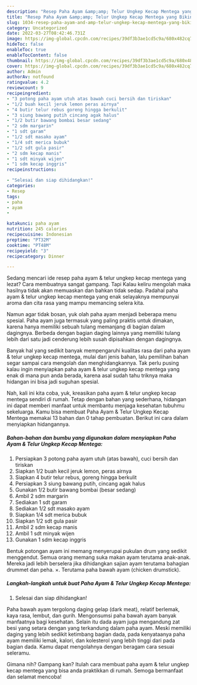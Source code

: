 ```yaml
---
description: "Resep Paha Ayam &amp;amp; Telur Ungkep Kecap Mentega yang Bikin Ngiler, Buat Buka Puasa Menggugah Selera"
title: "Resep Paha Ayam &amp;amp; Telur Ungkep Kecap Mentega yang Bikin Ngiler, Buat Buka Puasa Menggugah Selera"
slug: 1034-resep-paha-ayam-and-amp-telur-ungkep-kecap-mentega-yang-bikin-ngiler-buat-buka-puasa-menggugah-selera
category: Uncategorized
date: 2022-03-27T08:42:46.731Z
image: https://img-global.cpcdn.com/recipes/39df3b3ae1cd5c9a/680x482cq70/paha-ayam-telur-ungkep-kecap-mentega-foto-resep-utama.jpg
hideToc: false
enableToc: true
enableTocContent: false
thumbnail: https://img-global.cpcdn.com/recipes/39df3b3ae1cd5c9a/680x482cq70/paha-ayam-telur-ungkep-kecap-mentega-foto-resep-utama.jpg
cover: https://img-global.cpcdn.com/recipes/39df3b3ae1cd5c9a/680x482cq70/paha-ayam-telur-ungkep-kecap-mentega-foto-resep-utama.jpg
author: Admin
authorAv: notfound
ratingvalue: 4.2
reviewcount: 9
recipeingredient:
- "3 potong paha ayam utuh atas bawah cuci bersih dan tiriskan"
- "1/2 buah kecil jeruk lemon peras airnya"
- "4 butir telur rebus goreng hingga berkulit"
- "3 siung bawang putih cincang agak halus"
- "1/2 butir bawang bombai besar sedang"
- "2 sdm margarin"
- "1 sdt garam"
- "1/2 sdt masako ayam"
- "1/4 sdt merica bubuk"
- "1/2 sdt gula pasir"
- "2 sdm kecap manis"
- "1 sdt minyak wijen"
- "1 sdm kecap inggris"
recipeinstructions:

- "Selesai dan siap dihidangkan!"
categories:
- Resep
tags:
- paha
- ayam
- 

katakunci: paha ayam  
nutrition: 245 calories
recipecuisine: Indonesian
preptime: "PT32M"
cooktime: "PT48M"
recipeyield: "3"
recipecategory: Dinner

---
```



Sedang mencari ide resep paha ayam &amp; telur ungkep kecap mentega yang lezat? Cara membuatnya sangat gampang. Tapi Kalau keliru mengolah maka hasilnya tidak akan memuaskan dan bahkan tidak sedap. Padahal paha ayam &amp; telur ungkep kecap mentega yang enak selayaknya mempunyai aroma dan cita rasa yang mampu memancing selera kita.


Namun agar tidak bosan, yuk olah paha ayam menjadi beberapa menu spesial. Paha ayam juga termasuk yang paling praktis untuk dimakan, karena hanya memiliki sebuah tulang memanjang di bagian dalam dagingnya. Berbeda dengan bagian daging lainnya yang memiliki tulang lebih dari satu jadi cenderung lebih susah dipisahkan dengan dagingnya.

Banyak hal yang sedikit banyak mempengaruhi kualitas rasa dari paha ayam &amp; telur ungkep kecap mentega, mulai dari jenis bahan, lalu pemilihan bahan segar sampai cara mengolah dan menghidangkannya. Tak perlu pusing kalau ingin menyiapkan paha ayam &amp; telur ungkep kecap mentega yang enak di mana pun anda berada, karena asal sudah tahu triknya maka hidangan ini bisa jadi suguhan spesial.


Nah, kali ini kita coba, yuk, kreasikan paha ayam &amp; telur ungkep kecap mentega sendiri di rumah. Tetap dengan bahan yang sederhana, hidangan ini dapat memberi manfaat untuk membantu menjaga kesehatan tubuhmu sekeluarga. Kamu bisa membuat Paha Ayam &amp; Telur Ungkep Kecap Mentega memakai 13 bahan dan 0 tahap pembuatan. Berikut ini cara dalam menyiapkan hidangannya.

<!--inarticleads1-->

##### Bahan-bahan dan bumbu yang digunakan dalam menyiapkan Paha Ayam &amp; Telur Ungkep Kecap Mentega:

1. Persiapkan 3 potong paha ayam utuh (atas bawah), cuci bersih dan tiriskan
1. Siapkan 1/2 buah kecil jeruk lemon, peras airnya
1. Siapkan 4 butir telur rebus, goreng hingga berkulit
1. Persiapkan 3 siung bawang putih, cincang agak halus
1. Gunakan 1/2 butir bawang bombai (besar sedang)
1. Ambil 2 sdm margarin
1. Sediakan 1 sdt garam
1. Sediakan 1/2 sdt masako ayam
1. Siapkan 1/4 sdt merica bubuk
1. Siapkan 1/2 sdt gula pasir
1. Ambil 2 sdm kecap manis
1. Ambil 1 sdt minyak wijen
1. Gunakan 1 sdm kecap inggris


Bentuk potongan ayam ini memang menyerupai pukulan drum yang sedikit menggendut. Semua orang memang suka makan ayam terutama anak-anak. Mereka jadi lebih berselera jika dihidangkan sajian ayam terutama bahagian drummet dan peha. ×. Terutama paha bawah ayam (chicken drumstick). 

<!--inarticleads2-->

##### Langkah-langkah untuk buat Paha Ayam &amp; Telur Ungkep Kecap Mentega:


1. Selesai dan siap dihidangkan!

Paha bawah ayam tergolong daging gelap (dark meat), relatif berlemak, kaya rasa, lembut, dan gurih. Mengonsumsi paha bawah ayam banyak manfaatnya bagi kesehatan. Selain itu dada ayam juga mengandung zat besi yang setara dengan yang terkandung dalam paha ayam. Meski memiliki daging yang lebih sedikit ketimbang bagian dada, pada kenyataanya paha ayam memiliki lemak, kalori, dan kolesterol yang lebih tinggi dari pada bagian dada. Kamu dapat mengolahnya dengan beragam cara sesuai seleramu. 

Gimana nih? Gampang kan? Itulah cara membuat paha ayam &amp; telur ungkep kecap mentega yang bisa anda praktikkan di rumah. Semoga bermanfaat dan selamat mencoba!
